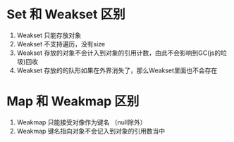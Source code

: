 # Set 和 Weakset 区别
1. Weakset 只能存放对象
2. Weakset 不支持遍历，没有size
3. Weakset 存放的对象不会计入到对象的引用计数，由此不会影响到GC(js的垃圾)回收
4. Weakset 存放的的队形如果在外界消失了，那么Weakset里面也不会存在

# Map 和 Weakmap 区别
1. Weakmap 只能接受对像作为键名 （null除外）
2. Weakmap 键名指向对象不会记入到对象的引用数当中